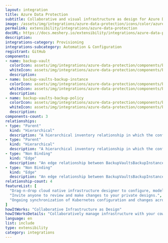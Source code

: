 ```yaml
---
layout: integration
title: Azure Data Protection
subtitle: Collaborative and visual infrastructure as design for Azure Data Protection
image: /assets/img/integrations/azure-data-protection/icons/color/azure-data-protection-color.svg
permalink: extensibility/integrations/azure-data-protection
docURL: https://docs.meshery.io/extensibility/integrations/azure-data-protection
description: 
integrations-category: Provisioning
integrations-subcategory: Automation & Configuration
registrant: GitHub
components: 
- name: backup-vault
  colorIcon: assets/img/integrations/azure-data-protection/components/backup-vault/icons/color/backup-vault-color.svg
  whiteIcon: assets/img/integrations/azure-data-protection/components/backup-vault/icons/white/backup-vault-white.svg
  description: 
- name: backup-vaults-backup-instance
  colorIcon: assets/img/integrations/azure-data-protection/components/backup-vaults-backup-instance/icons/color/backup-vaults-backup-instance-color.svg
  whiteIcon: assets/img/integrations/azure-data-protection/components/backup-vaults-backup-instance/icons/white/backup-vaults-backup-instance-white.svg
  description: 
- name: backup-vaults-backup-policy
  colorIcon: assets/img/integrations/azure-data-protection/components/backup-vaults-backup-policy/icons/color/backup-vaults-backup-policy-color.svg
  whiteIcon: assets/img/integrations/azure-data-protection/components/backup-vaults-backup-policy/icons/white/backup-vaults-backup-policy-white.svg
  description: 
components-count: 3
relationships: 
- type: "Parent"
  kind: "Hierarchical"
  description: "A hierarchical inventory relationship in which the configuration of (parent component) is patched with the configuration of (child component). "
- type: "Parent"
  kind: "Hierarchical"
  description: "A hierarchical inventory relationship in which the configuration of (parent component) is patched with the configuration of (child component). "
- type: "Non Binding"
  kind: "Edge"
  description: "An edge relationship between BackupVaultsBackupInstance and ManagedCluster(azure-container-service)"
- type: "Non Binding"
  kind: "Edge"
  description: "An edge relationship between BackupVaultsBackupInstance and BackupVaultsBackupPolicy(azure-data-protection)"
relationship-count: 4
featureList: [
  "Drag-n-drop cloud native infrastructure designer to configure, model, and deploy your workloads.",
  "Invite anyone to review and make changes to your private designs.",
  "Ongoing synchronization of Kubernetes configuration and changes across any number of clusters."
]
howItWorks: "Collaborative Infrastructure as Design"
howItWorksDetails: "Collaboratively manage infrastructure with your coworkers synchronously sharing the same designs."
language: en
list: include
type: extensibility
category: integrations
---
```

